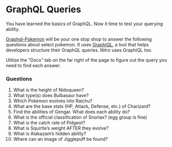 # GraphQL Queries

You have learned the basics of GraphQL. Now it time to test your querying ability.

[Graphql-Pokemon](https://graphqlpokemon.favware.tech/v8) will be your one stop shop to answer the following questions about select pokemon. It uses [GraphiQL](https://medium.com/the-graphqlhub/graphiql-graphql-s-killer-app-9896242b2125), a tool that helps developers structure their GraphQL queries. Nitro uses GraphiQL too.

Utilize the "Docs" tab on the far right of the page to figure out the query you need to find each answer.

### Questions

1. What is the height of Nidoqueen?
2. What type(s) does Bulbasaur have?
3. Which Pokémon evolves into Raichu?
4. What are the base stats (HP, Attack, Defense, etc.) of Charizard?
5. Find the abilities of Gengar. What does each ability do?
6. What is the official classification of Snorlax? (egg group is fine)
7. What is the catch rate of Pidgeot?
8. What is Squirtle’s weight AFTER they evolve?
9. What is Alakazam’s hidden ability?
10. Where can an image of Jigglepuff be found?
